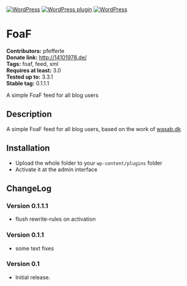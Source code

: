 [![WordPress](https://img.shields.io/wordpress/v/simple-foaf.svg?style=flat-square)](https://wordpress.org/plugins/simple-foaf/) [![WordPress plugin](https://img.shields.io/wordpress/plugin/v/simple-foaf.svg?style=flat-square)](https://wordpress.org/plugins/simple-foaf/changelog/) [![WordPress](https://img.shields.io/wordpress/plugin/dt/simple-foaf.svg?style=flat-square)](https://wordpress.org/plugins/simple-foaf/) 

# FoaF #
**Contributors:** pfefferle  
**Donate link:** http://14101978.de/  
**Tags:** foaf, feed, xml  
**Requires at least:** 3.0  
**Tested up to:** 3.3.1  
**Stable tag:** 0.1.1.1  

A simple FoaF feed for all blog users

## Description ##

A simple FoaF feed for all blog users, based on the work of [wasab.dk](http://www.wasab.dk/morten/blog/archives/2004/07/05/wordpress-plugin-foaf-output)

## Installation ##

* Upload the whole folder to your `wp-content/plugins` folder
* Activate it at the admin interface

## ChangeLog ##
### Version 0.1.1.1 ###
* flush rewrite-rules on activation
### Version 0.1.1 ###
* some text fixes
### Version 0.1 ###
* Initial release.